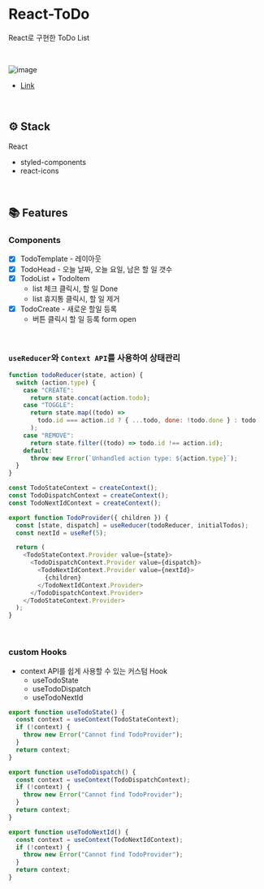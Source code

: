 # React-ToDo

React로 구현한 ToDo List

<br/>

![image](https://user-images.githubusercontent.com/70693728/103893555-d3492b80-5130-11eb-91b6-f27ca78b8960.png)

- [Link](https://heeyeonjeong.github.io/react-todo/)

<br/>

## ⚙ Stack

React

- styled-components
- react-icons

<br/>

## 📚 Features

### Components

- [x] TodoTemplate - 레이아웃
- [x] TodoHead - 오늘 날짜, 오늘 요일, 남은 할 일 갯수
- [x] TodoList + TodoItem
  - list 체크 클릭시, 할 일 Done
  - list 휴지통 클릭시, 할 일 제거
- [x] TodoCreate - 새로운 할일 등록
  - 버튼 클릭시 할 일 등록 form open

<br/>

### `useReducer`와 `Context API`를 사용하여 상태관리

```javascript
function todoReducer(state, action) {
  switch (action.type) {
    case "CREATE":
      return state.concat(action.todo);
    case "TOGGLE":
      return state.map((todo) =>
        todo.id === action.id ? { ...todo, done: !todo.done } : todo
      );
    case "REMOVE":
      return state.filter((todo) => todo.id !== action.id);
    default:
      throw new Error(`Unhandled action type: ${action.type}`);
  }
}

const TodoStateContext = createContext();
const TodoDispatchContext = createContext();
const TodoNextIdContext = createContext();

export function TodoProvider({ children }) {
  const [state, dispatch] = useReducer(todoReducer, initialTodos);
  const nextId = useRef(5);

  return (
    <TodoStateContext.Provider value={state}>
      <TodoDispatchContext.Provider value={dispatch}>
        <TodoNextIdContext.Provider value={nextId}>
          {children}
        </TodoNextIdContext.Provider>
      </TodoDispatchContext.Provider>
    </TodoStateContext.Provider>
  );
}
```

<br/>

### custom Hooks

- context API를 쉽게 사용할 수 있는 커스텀 Hook
  - useTodoState
  - useTodoDispatch
  - useTodoNextId

```javascript
export function useTodoState() {
  const context = useContext(TodoStateContext);
  if (!context) {
    throw new Error("Cannot find TodoProvider");
  }
  return context;
}

export function useTodoDispatch() {
  const context = useContext(TodoDispatchContext);
  if (!context) {
    throw new Error("Cannot find TodoProvider");
  }
  return context;
}

export function useTodoNextId() {
  const context = useContext(TodoNextIdContext);
  if (!context) {
    throw new Error("Cannot find TodoProvider");
  }
  return context;
}
```
